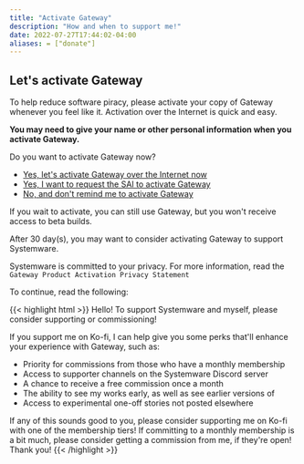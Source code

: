```yaml
---
title: "Activate Gateway"
description: "How and when to support me!"
date: 2022-07-27T17:44:02-04:00
aliases: = ["donate"]
---
```


## Let's activate Gateway

To help reduce software piracy, please activate your copy of Gateway whenever you feel like it. Activation over the Internet is quick and easy.

**You may need to give your name or other personal information when you activate Gateway.**

Do you want to activate Gateway now?

- [Yes, let's activate Gateway over the Internet now](https://ko-fi.com/wistlyr)
- [Yes, I want to request the SAI to activate Gateway](/comm/)
- [No, and don't remind me to activate Gateway](https://whistler.page)

If you wait to activate, you can still use Gateway, but you won't receive access to beta builds.

After 30 day(s), you may want to consider activating Gateway to support Systemware.

Systemware is committed to your privacy. For more information, read the `Gateway Product Activation Privacy Statement`

To continue, read the following:

{{< highlight html >}}
Hello! To support Systemware and myself, please consider supporting or commissioning!

If you support me on Ko-fi, I can help give you some perks that'll enhance your experience with Gateway, such as:

* Priority for commissions from those who have a monthly membership
* Access to supporter channels on the Systemware Discord server
* A chance to receive a free commission once a month
* The ability to see my works early, as well as see earlier versions of
* Access to experimental one-off stories not posted elsewhere

If any of this sounds good to you, please consider supporting me on Ko-fi with one of the membership tiers! 
If committing to a monthly membership is a bit much, please consider getting a commission from me, if they're open! Thank you!
{{< /highlight >}}
